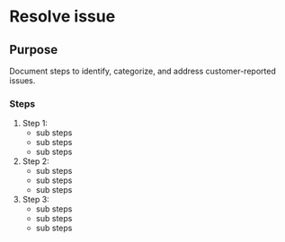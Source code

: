 # Resolve issue

## Purpose
Document steps to identify, categorize, and address customer-reported issues.

### Steps
1. Step 1:
   - sub steps
   - sub steps
   - sub steps      
2. Step 2:
   - sub steps
   - sub steps
   - sub steps      
3. Step 3:
   - sub steps
   - sub steps
   - sub steps      


